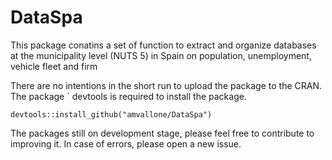# DataSpa

This package conatins a set of function to extract and organize databases at the municipality level (NUTS 5) in Spain on population, unemployment, vehicle fleet and firm

There are no intentions in the short run to upload the package to the CRAN. The package ` devtools is required to install the package.

```r{output="html"}
devtools::install_github("amvallone/DataSpa")
```
The packages still on development stage, please feel free to contribute to improving it. 
In case of errors, please open a new issue.